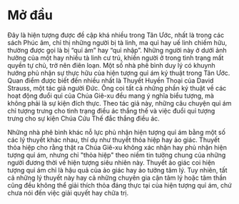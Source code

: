 # Mở đầu

Ðây là hiện tượng được đề cập khá nhiều trong Tân Ước, nhất là trong các sách Phúc âm, chỉ thị những người bị tà linh, ma quỉ hay uế linh chiếm hữu, thường được gọi là bị “quỉ ám” hay “quỉ nhập”. Những người này ở dưới ảnh hưởng của một hay nhiều tà linh cư trú, khiến người ở trong tình trạng mất quyền tự chủ, trở nên điên loạn. Một số nhà phê bình duy lý có khuynh hướng phủ nhận sự thực hữu của hiện tượng quỉ ám ký thuật trong Tân Ước. Quan điểm được biết đến nhiều nhất là Thuyết Huyền Thoại của David Strauss, một tác giả người Ðức. Ông coi tất cả những phần ký thuật về các hoạt động đuổi quỉ của Chúa Giê-xu đều mang ý nghĩa biểu tượng, mà không phải là sự kiện đích thực. Theo tác giả này, những câu chuyện quỉ ám chỉ tượng trưng cho tình trạng điều ác thắng thế và việc đuổi quỉ tượng trưng cho sự kiện Chúa Cứu Thế đắc thắng điều ác.

Những nhà phê bình khác nỗ lực phủ nhận hiện tượng quỉ ám bằng một số các lý thuyết khác nhau, thí dụ như thuyết thỏa hiệp hay ảo giác. Thuyết thỏa hiệp cho rằng thật ra Chúa Giê-xu không xác nhận hay phủ nhận hiện tượng quỉ ám, nhưng chỉ "thỏa hiệp" theo niềm tin tưởng chung của những người đương thời về hiện tượng siêu nhiên này. Thuyết ảo giác coi hiện tượng quỉ ám chỉ là hậu quả của ảo giác hay ảo tưởng tâm lý. Tuy nhiên, tất cả những lý thuyết này hay cả những chuyên gia cận tâm lý hoặc tâm thần cũng đều không thể giải thích thỏa đáng thực tại của hiện tượng quỉ ám, chứ chưa nói đến việc giải quyết hay chữa trị.

